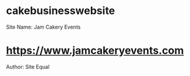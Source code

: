 # cakebusinesswebsite
Site Name: Jam Cakery Events
# https://www.jamcakeryevents.com
Author: Site Equal
